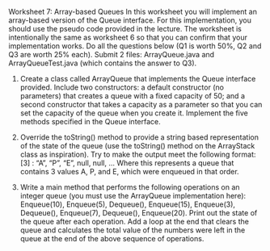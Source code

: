 Worksheet 7: Array-based Queues
In this worksheet you will implement an array-based version of the Queue interface.
For this implementation, you should use the pseudo code provided in the lecture. The
worksheet is intentionally the same as worksheet 6 so that you can confirm that your
implementation works.
Do all the questions below (Q1 is worth 50%, Q2 and Q3 are worth 25% each).
Submit 2 files: ArrayQueue.java and ArrayQueueTest.java (which contains the
answer to Q3).

1. Create a class called ArrayQueue that implements the Queue interface
provided. Include two constructors: a default constructor (no parameters) that
creates a queue with a fixed capacity of 50; and a second constructor that takes
a capacity as a parameter so that you can set the capacity of the queue when
you create it. Implement the five methods specified in the Queue interface.

2. Override the toString() method to provide a string based representation of the
state of the queue (use the toString() method on the ArrayStack class as
inspiration). Try to make the output meet the following format:
[3] : “A”, “P”, “E”, null, null, ...
Where this represents a queue that contains 3 values A, P, and E, which were
enqueued in that order.

3. Write a main method that performs the following operations on an integer
queue (you must use the ArrayQueue implementation here):
Enqueue(10), Enqueue(5), Dequeue(), Enqueue(15), Enqueue(3), Dequeue(),
Enqueue(7), Dequeue(), Enqueue(20).
Print out the state of the queue after each operation.
Add a loop at the end that clears the queue and calculates the total value of the
numbers were left in the queue at the end of the above sequence of operations.